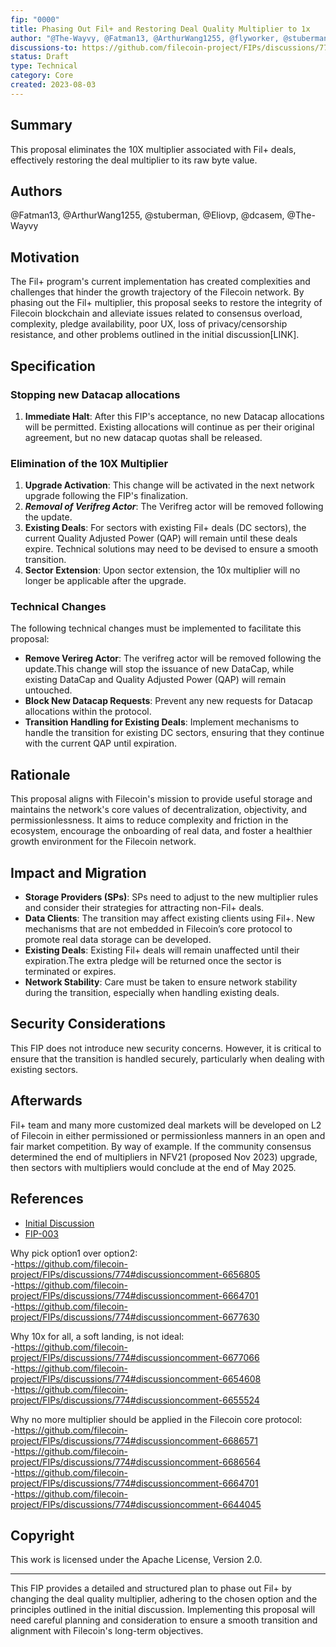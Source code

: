 ```yaml
---
fip: "0000"
title: Phasing Out Fil+ and Restoring Deal Quality Multiplier to 1x
author: "@The-Wayvy, @Fatman13, @ArthurWang1255, @flyworker, @stuberman, @Eliovp, @dcasem"
discussions-to: https://github.com/filecoin-project/FIPs/discussions/774
status: Draft
type: Technical
category: Core
created: 2023-08-03
---
```


## Summary

This proposal eliminates the 10X multiplier associated with Fil+ deals, effectively restoring the deal multiplier to its raw byte value.

## Authors

@Fatman13, @ArthurWang1255, @stuberman, @Eliovp, @dcasem, @The-Wayvy 

## Motivation

The Fil+ program's current implementation has created complexities and challenges that hinder the growth trajectory of the Filecoin network. By phasing out the Fil+ multiplier, this proposal seeks to restore the integrity of Filecoin blockchain and alleviate issues related to consensus overload, complexity, pledge availability, poor UX, loss of privacy/censorship resistance, and other problems outlined in the initial discussion[LINK].

## Specification

### Stopping new Datacap allocations

1. **Immediate Halt**: After this FIP's acceptance, no new Datacap allocations will be permitted. Existing allocations will continue as per their original agreement, but no new datacap quotas shall be released.

### Elimination of the 10X Multiplier

1. **Upgrade Activation**: This change will be activated in the next network upgrade following the FIP's finalization.
2. ***Removal of Verifreg Actor***: The Verifreg actor will be removed following the update. 
3. **Existing Deals**: For sectors with existing Fil+ deals (DC sectors), the current Quality Adjusted Power (QAP) will remain until these deals expire. Technical solutions may need to be devised to ensure a smooth transition.
4. **Sector Extension**: Upon sector extension, the 10x multiplier will no longer be applicable after the upgrade.

### Technical Changes

The following technical changes must be implemented to facilitate this proposal:

- **Remove Verireg Actor**: The verifreg actor will be removed following the update.This change will stop the issuance of new DataCap, while existing DataCap and Quality Adjusted Power (QAP) will remain untouched. 
- **Block New Datacap Requests**: Prevent any new requests for Datacap allocations within the protocol.
- **Transition Handling for Existing Deals**: Implement mechanisms to handle the transition for existing DC sectors, ensuring that they continue with the current QAP until expiration.

## Rationale

This proposal aligns with Filecoin's mission to provide useful storage and maintains the network's core values of decentralization, objectivity, and permissionlessness. It aims to reduce complexity and friction in the ecosystem, encourage the onboarding of real data, and foster a healthier growth environment for the Filecoin network.

## Impact and Migration

- **Storage Providers (SPs)**: SPs need to adjust to the new multiplier rules and consider their strategies for attracting non-Fil+ deals.
- **Data Clients**: The transition may affect existing clients using Fil+. New mechanisms that are not embedded in Filecoin’s core protocol to promote real data storage can be developed.
- **Existing Deals**: Existing Fil+ deals will remain unaffected until their expiration.The extra pledge will be returned once the sector is terminated or expires. 
- **Network Stability**: Care must be taken to ensure network stability during the transition, especially when handling existing deals.

## Security Considerations

This FIP does not introduce new security concerns. However, it is critical to ensure that the transition is handled securely, particularly when dealing with existing sectors.

## Afterwards
Fil+ team and many more customized deal markets will be developed on L2 of Filecoin in either permissioned or permissionless manners in an open and fair market competition. 
By way of example. If the community consensus determined the end of multipliers in NFV21 (proposed Nov 2023) upgrade,  then sectors with multipliers would conclude at the end of May 2025.



## References

* [Initial Discussion](https://github.com/filecoin-project/FIPs/discussions/774)
* [FIP-003](link_to_FIP-003)

Why pick option1 over option2:<br> 
-https://github.com/filecoin-project/FIPs/discussions/774#discussioncomment-6656805<br>
-https://github.com/filecoin-project/FIPs/discussions/774#discussioncomment-6664701<br>
-https://github.com/filecoin-project/FIPs/discussions/774#discussioncomment-6677630<br>

Why 10x for all, a soft landing, is not ideal: <br>
-https://github.com/filecoin-project/FIPs/discussions/774#discussioncomment-6677066<br>
-https://github.com/filecoin-project/FIPs/discussions/774#discussioncomment-6654608<br>
-https://github.com/filecoin-project/FIPs/discussions/774#discussioncomment-6655524<br>

Why no more multiplier should be applied in the Filecoin core protocol: <br> 
-https://github.com/filecoin-project/FIPs/discussions/774#discussioncomment-6686571 <br>
-https://github.com/filecoin-project/FIPs/discussions/774#discussioncomment-6686564 <br>
-https://github.com/filecoin-project/FIPs/discussions/774#discussioncomment-6664701 <br>
-https://github.com/filecoin-project/FIPs/discussions/774#discussioncomment-6644045 <br>


## Copyright

This work is licensed under the Apache License, Version 2.0.

---

This FIP provides a detailed and structured plan to phase out Fil+ by changing the deal quality multiplier, adhering to the chosen option and the principles outlined in the initial discussion. Implementing this proposal will need careful planning and consideration to ensure a smooth transition and alignment with Filecoin's long-term objectives.
